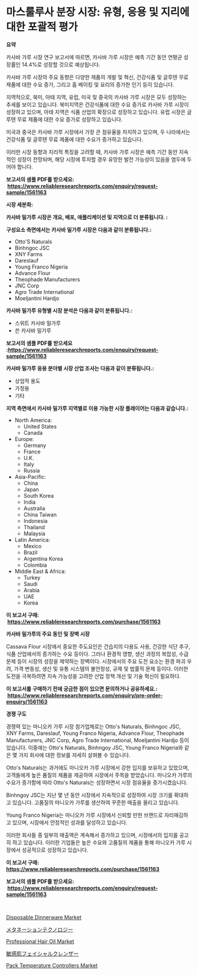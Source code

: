 <p><h1>마스룰루사 분장 시장: 유형, 응용 및 지리에 대한 포괄적 평가</h1></p><p><strong>요약</strong></p>
<p><p>카사바 가루 시장 연구 보고서에 따르면, 카사바 가루 시장은 예측 기간 동안 연평균 성장률인 14.4%로 성장할 것으로 예상됩니다. </p><p>카사바 가루 시장의 주요 동향은 다양한 제품의 개발 및 혁신, 건강식품 및 글루텐 무료 제품에 대한 수요 증가, 그리고 홈 베이킹 및 요리의 증가한 인기 등이 있습니다. </p><p>지역적으로, 북미, 아태 지역, 유럽, 미국 및 중국의 카사바 가루 시장은 모두 성장하는 추세를 보이고 있습니다. 북미지역은 건강식품에 대한 수요 증가로 카사바 가루 시장이 성장하고 있으며, 아태 지역은 식품 산업의 확장으로 성장하고 있습니다. 유럽 시장은 글루텐 무료 제품에 대한 수요 증가로 성장하고 있습니다. </p><p>미국과 중국은 카사바 가루 시장에서 가장 큰 점유율을 차지하고 있으며, 두 나라에서는 건강식품 및 글루텐 무료 제품에 대한 수요가 증가하고 있습니다. </p><p>이러한 시장 동향과 지리적 특징을 고려할 때, 카사바 가루 시장은 예측 기간 동안 지속적인 성장이 전망되며, 해당 시장에 투자할 경우 유망한 발전 가능성이 있음을 염두에 두어야 합니다.</p></p>
<p><strong>보고서의 샘플 PDF를 받으세요: &nbsp;<a href="https://www.reliableresearchreports.com/enquiry/request-sample/1561163">https://www.reliableresearchreports.com/enquiry/request-sample/1561163</a></strong></p>
<p><strong>시장 세분화:</strong></p>
<p><strong> 카사바 밀가루 시장은 개요, 배포, 애플리케이션 및 지역으로 더 분류됩니다. :</strong></p>
<p><strong>구성요소 측면에서는 카사바 밀가루 시장은 다음과 같이 분류됩니다.:</strong></p>
<p><ul><li>Otto'S Naturals</li><li>Binhngoc JSC</li><li>XNY Farms</li><li>Dareslauf</li><li>Young Franco Nigeria</li><li>Advance Flour</li><li>Theophade Manufacturers</li><li>JNC Corp</li><li>Agro Trade International</li><li>Moeljantini Hardjo</li></ul></p>
<p><strong> 카사바 밀가루 유형별 시장 분석은 다음과 같이 분류됩니다.:</strong></p>
<p><ul><li>스위트 카사바 밀가루</li><li>쓴 카사바 밀가루</li></ul></p>
<p><strong>보고서의 샘플 PDF를 받으세요 :<a href="https://www.reliableresearchreports.com/enquiry/request-sample/1561163">https://www.reliableresearchreports.com/enquiry/request-sample/1561163</a></strong></p>
<p><strong> 카사바 밀가루 응용 분야별 시장 산업 조사는 다음과 같이 분류됩니다.:</strong></p>
<p><ul><li>상업적 용도</li><li>가정용</li><li>기타</li></ul></p>
<p><strong>지역 측면에서 카사바 밀가루 지역별로 이용 가능한 시장 플레이어는 다음과 같습니다.:</strong></p>
<p><ul>
    <li>
        North America:
        <ul>
            <li>United States</li>
            <li>Canada</li>
        </ul>
    </li>
    <li>
        Europe:
        <ul>
            <li>Germany</li>
            <li>France</li>
            <li>U.K.</li>
            <li>Italy</li>
            <li>Russia</li>
        </ul>
    </li>
    <li>
        Asia-Pacific:
        <ul>
            <li>China</li>
            <li>Japan</li>
            <li>South Korea</li>
            <li>India</li>
            <li>Australia</li>
            <li>China Taiwan</li>
            <li>Indonesia</li>
            <li>Thailand</li>
            <li>Malaysia</li>
        </ul>
    </li>
    <li>
        Latin America:
        <ul>
            <li>Mexico</li>
            <li>Brazil</li>
            <li>Argentina Korea</li>
            <li>Colombia</li>
        </ul>
    </li>
    <li>
        Middle East & Africa:
        <ul>
            <li>Turkey</li>
            <li>Saudi</li>
            <li>Arabia</li>
            <li>UAE</li>
            <li>Korea</li>
        </ul>
    </li>
    </ul></p>
<p><strong>이 보고서 구매: &nbsp;<a href="https://www.reliableresearchreports.com/purchase/1561163">https://www.reliableresearchreports.com/purchase/1561163</a></strong></p>
<p><strong>카사바 밀가루의 주요 동인 및 장벽 시장</strong></p>
<p><p>Cassava Flour 시장에서 중요한 주도요인은 건습지의 다용도 사용, 건강한 식단 추구, 식품 산업에서의 증가하는 수요 등이다. 그러나 환경적 영향, 생산 과정의 복잡성, 수급 문제 등이 시장의 성장을 제약하는 장벽이다. 시장에서의 주요 도전 요소는 환경 파괴 우려, 가격 변동성, 생산 및 유통 시스템의 불안정성, 규제 및 법률적 문제 등이다. 이러한 도전을 극복하려면 지속 가능성을 고려한 산업 정책 개선 및 기술 혁신이 필요하다.</p></p>
<p><strong>이 보고서를 구매하기 전에 궁금한 점이 있으면 문의하거나 공유하세요.: &nbsp;<a href="https://www.reliableresearchreports.com/enquiry/pre-order-enquiry/1561163">https://www.reliableresearchreports.com/enquiry/pre-order-enquiry/1561163</a></strong></p>
<p><strong>경쟁 구도</strong></p>
<p><p>경쟁력 있는 마니오카 가루 시장 참가업체로는 Otto's Naturals, Binhngoc JSC, XNY Farms, Dareslauf, Young Franco Nigeria, Advance Flour, Theophade Manufacturers, JNC Corp, Agro Trade International, Moeljantini Hardjo 등이 있습니다. 이중에는 Otto's Naturals, Binhngoy JSC, Young Franco Nigeria와 같은 몇 가지 회사에 대한 정보를 자세히 살펴볼 수 있습니다.</p><p>Otto's Naturals는 과거에도 마니오카 가루 시장에서 강한 입지를 보유하고 있었으며, 고객들에게 높은 품질의 제품을 제공하여 시장에서 주목을 받았습니다. 마니오카 가루의 수요가 증가함에 따라 Otto's Naturals는 성장하면서 시장 점유율을 증가시켰습니다.</p><p>Binhngoy JSC는 지난 몇 년 동안 시장에서 지속적으로 성장하여 시장 크기를 확대하고 있습니다. 고품질의 마니오카 가루를 생산하여 꾸준한 매출을 올리고 있습니다.</p><p>Young Franco Nigeria는 마니오카 가루 시장에서 신뢰할 만한 브랜드로 자리매김하고 있으며, 시장에서 안정적인 성과를 달성하고 있습니다.</p><p>이러한 회사들 중 일부의 매출액은 계속해서 증가하고 있으며, 시장에서의 입지를 공고히 하고 있습니다. 이러한 기업들은 높은 수요와 고품질의 제품을 통해 마니오카 가루 시장에서 성공적으로 성장하고 있습니다.</p></p>
<p><strong>이 보고서 구매: &nbsp; <a href="https://www.reliableresearchreports.com/purchase/1561163">https://www.reliableresearchreports.com/purchase/1561163</a></strong></p>
<p><strong>보고서의 샘플 PDF를 받으세요: &nbsp;<a href="https://www.reliableresearchreports.com/enquiry/request-sample/1561163">https://www.reliableresearchreports.com/enquiry/request-sample/1561163</a></strong><strong></strong></p>
<p>&nbsp;</p>
<p><p><a href="https://github.com/wwwkeltoum/Market-Research-Report-List-2/blob/main/disposable-dinnerware-market.md">Disposable Dinnerware Market</a></p><p><a href="https://github.com/pepo3k/Market-Research-Report-List-1/blob/main/15116476612.md">メタネーションテクノロジー</a></p><p><a href="https://github.com/joannesouthgate/Market-Research-Report-List-2/blob/main/professional-hair-oil-market.md">Professional Hair Oil Market</a></p><p><a href="https://github.com/nemesis2824/Market-Research-Report-List-1/blob/main/35921876613.md">敏感肌フェイシャルクレンザー</a></p><p><a href="https://issuu.com/reportprime-2/docs/pack-temperature-controllers-market-size-2030.pptx">Pack Temperature Controllers Market</a></p></p>